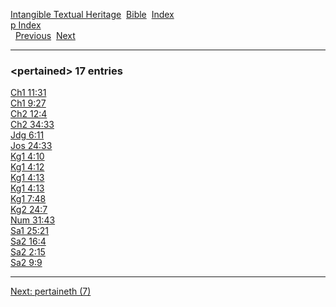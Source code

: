 [Intangible Textual Heritage](../../index)  [Bible](../index) 
[Index](index)   
[p Index](_p_)  
  [Previous](c08449)  [Next](c08451) 

------------------------------------------------------------------------

### &lt;pertained&gt; 17 entries

[Ch1 11:31](../kjv/ch1011.htm#031)  
[Ch1 9:27](../kjv/ch1009.htm#027)  
[Ch2 12:4](../kjv/ch2012.htm#004)  
[Ch2 34:33](../kjv/ch2034.htm#033)  
[Jdg 6:11](../kjv/jdg006.htm#011)  
[Jos 24:33](../kjv/jos024.htm#033)  
[Kg1 4:10](../kjv/kg1004.htm#010)  
[Kg1 4:12](../kjv/kg1004.htm#012)  
[Kg1 4:13](../kjv/kg1004.htm#013)  
[Kg1 4:13](../kjv/kg1004.htm#013)  
[Kg1 7:48](../kjv/kg1007.htm#048)  
[Kg2 24:7](../kjv/kg2024.htm#007)  
[Num 31:43](../kjv/num031.htm#043)  
[Sa1 25:21](../kjv/sa1025.htm#021)  
[Sa2 16:4](../kjv/sa2016.htm#004)  
[Sa2 2:15](../kjv/sa2002.htm#015)  
[Sa2 9:9](../kjv/sa2009.htm#009)  

------------------------------------------------------------------------

[Next: pertaineth (7)](c08451)
